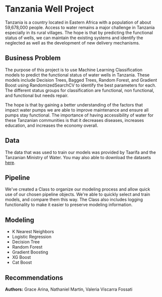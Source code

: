 # Tanzania Well Project

Tanzania is a country located in Eastern Africa with a population of about 59,678,000 people. Access to water remains a major challenge in Tanzania especially in its rural villages. The hope is that by predicting the functional status of wells, we can maintain the existing systems and identify the neglected as well as the development of new delivery mechanisms.

## Business Problem

The purpose of this project is to use Machine Learning Classification models to predict the functional status of water wells in Tanzania. These models include Decision Trees, Bagged Trees, Random Forest, and Gradient Boost using RandomizedSearchCV to identify the best parameters for each. The different status groups for classification are functional, non functional, and functional but needs repair.

The hope is that by gaining a better understanding of the factors that impact water pumps we are able to improve maintenance and ensure all pumps stay functional.  The importance of having accessibility of water for these Tanzanian communities is that it decreases diseases, increases education, and increases the economy overall.

## Data
The data that was used to train our models was provided by Taarifa and the Tanzanian Ministry of Water. You may also able to download the datasets [here](https://www.drivendata.org/competitions/7/pump-it-up-data-mining-the-water-table/page/23/).

## Pipeline
We've created a Class to organize our modeling process and allow quick use of our chosen pipeline objects. We're able to quickly select and train models, and compare them this way. The Class also includes logging functionality to make it easier to preserve modeling information.

## Modeling

- K Nearest Neighbors
- Logistic Regression
- Decision Tree
- Random Forest
- Gradient Boosting
- XG Boost
- Cat Boost

## Recommendations

**Authors:** Grace Arina, Nathaniel Martin, Valeria Viscarra Fossati